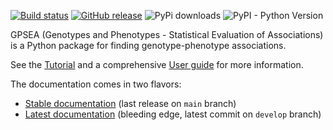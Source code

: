 [![Build status](https://github.com/monarch-initiative/gpsea/workflows/CI/badge.svg)](https://github.com/monarch-initiative/gpsea/actions/workflows/python_ci.yml)
[![GitHub release](https://img.shields.io/github/release/monarch-initiative/gpsea.svg)](https://github.com/monarch-initiative/gpsea/releases)
![PyPi downloads](https://img.shields.io/pypi/dm/gpsea.svg?label=Pypi%20downloads)
![PyPI - Python Version](https://img.shields.io/pypi/pyversions/gpsea)

GPSEA (Genotypes and Phenotypes - Statistical Evaluation of Associations) is a Python package for finding genotype-phenotype associations.


See the [Tutorial](https://monarch-initiative.github.io/gpsea/stable/tutorial.html) 
and a comprehensive [User guide](https://monarch-initiative.github.io/gpsea/stable/user-guide/index.html)
for more information.

The documentation comes in two flavors:

- [Stable documentation](https://monarch-initiative.github.io/gpsea/stable/) (last release on `main` branch)
- [Latest documentation](https://monarch-initiative.github.io/gpsea/latest) (bleeding edge, latest commit on `develop` branch)
